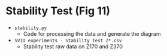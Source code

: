 # Stability Test (Fig 11)
* `stability.py`
	* Code for processing the data and generate the diagram
* `SVID experiments - Stability Test Z*.csv`
	* Stability test raw data on Z170 and Z370
